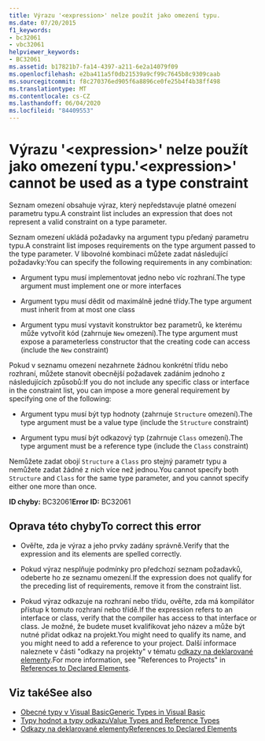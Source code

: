 ```yaml
---
title: Výrazu '<expression>' nelze použít jako omezení typu.
ms.date: 07/20/2015
f1_keywords:
- bc32061
- vbc32061
helpviewer_keywords:
- BC32061
ms.assetid: b17821b7-fa14-4397-a211-6e2a14079f09
ms.openlocfilehash: e2ba411a5f0db21539a9cf99c7645b8c9309caab
ms.sourcegitcommit: f8c270376ed905f6a8896ce0fe25b4f4b38ff498
ms.translationtype: MT
ms.contentlocale: cs-CZ
ms.lasthandoff: 06/04/2020
ms.locfileid: "84409553"
---
```

# <a name="expression-cannot-be-used-as-a-type-constraint"></a><span data-ttu-id="01bb6-102">Výrazu '\<expression>' nelze použít jako omezení typu.</span><span class="sxs-lookup"><span data-stu-id="01bb6-102">'\<expression>' cannot be used as a type constraint</span></span>
<span data-ttu-id="01bb6-103">Seznam omezení obsahuje výraz, který nepředstavuje platné omezení parametru typu.</span><span class="sxs-lookup"><span data-stu-id="01bb6-103">A constraint list includes an expression that does not represent a valid constraint on a type parameter.</span></span>  
  
 <span data-ttu-id="01bb6-104">Seznam omezení ukládá požadavky na argument typu předaný parametru typu.</span><span class="sxs-lookup"><span data-stu-id="01bb6-104">A constraint list imposes requirements on the type argument passed to the type parameter.</span></span> <span data-ttu-id="01bb6-105">V libovolné kombinaci můžete zadat následující požadavky:</span><span class="sxs-lookup"><span data-stu-id="01bb6-105">You can specify the following requirements in any combination:</span></span>  
  
- <span data-ttu-id="01bb6-106">Argument typu musí implementovat jedno nebo víc rozhraní.</span><span class="sxs-lookup"><span data-stu-id="01bb6-106">The type argument must implement one or more interfaces</span></span>  
  
- <span data-ttu-id="01bb6-107">Argument typu musí dědit od maximálně jedné třídy.</span><span class="sxs-lookup"><span data-stu-id="01bb6-107">The type argument must inherit from at most one class</span></span>  
  
- <span data-ttu-id="01bb6-108">Argument typu musí vystavit konstruktor bez parametrů, ke kterému může vytvořit kód (zahrnuje `New` omezení).</span><span class="sxs-lookup"><span data-stu-id="01bb6-108">The type argument must expose a parameterless constructor that the creating code can access (include the `New` constraint)</span></span>  
  
 <span data-ttu-id="01bb6-109">Pokud v seznamu omezení nezahrnete žádnou konkrétní třídu nebo rozhraní, můžete stanovit obecnější požadavek zadáním jednoho z následujících způsobů:</span><span class="sxs-lookup"><span data-stu-id="01bb6-109">If you do not include any specific class or interface in the constraint list, you can impose a more general requirement by specifying one of the following:</span></span>  
  
- <span data-ttu-id="01bb6-110">Argument typu musí být typ hodnoty (zahrnuje `Structure` omezení).</span><span class="sxs-lookup"><span data-stu-id="01bb6-110">The type argument must be a value type (include the `Structure` constraint)</span></span>  
  
- <span data-ttu-id="01bb6-111">Argument typu musí být odkazový typ (zahrnuje `Class` omezení).</span><span class="sxs-lookup"><span data-stu-id="01bb6-111">The type argument must be a reference type (include the `Class` constraint)</span></span>  
  
 <span data-ttu-id="01bb6-112">Nemůžete zadat obojí `Structure` a `Class` pro stejný parametr typu a nemůžete zadat žádné z nich více než jednou.</span><span class="sxs-lookup"><span data-stu-id="01bb6-112">You cannot specify both `Structure` and `Class` for the same type parameter, and you cannot specify either one more than once.</span></span>  
  
 <span data-ttu-id="01bb6-113">**ID chyby:** BC32061</span><span class="sxs-lookup"><span data-stu-id="01bb6-113">**Error ID:** BC32061</span></span>  
  
## <a name="to-correct-this-error"></a><span data-ttu-id="01bb6-114">Oprava této chyby</span><span class="sxs-lookup"><span data-stu-id="01bb6-114">To correct this error</span></span>  
  
- <span data-ttu-id="01bb6-115">Ověřte, zda je výraz a jeho prvky zadány správně.</span><span class="sxs-lookup"><span data-stu-id="01bb6-115">Verify that the expression and its elements are spelled correctly.</span></span>  
  
- <span data-ttu-id="01bb6-116">Pokud výraz nesplňuje podmínky pro předchozí seznam požadavků, odeberte ho ze seznamu omezení.</span><span class="sxs-lookup"><span data-stu-id="01bb6-116">If the expression does not qualify for the preceding list of requirements, remove it from the constraint list.</span></span>  
  
- <span data-ttu-id="01bb6-117">Pokud výraz odkazuje na rozhraní nebo třídu, ověřte, zda má kompilátor přístup k tomuto rozhraní nebo třídě.</span><span class="sxs-lookup"><span data-stu-id="01bb6-117">If the expression refers to an interface or class, verify that the compiler has access to that interface or class.</span></span> <span data-ttu-id="01bb6-118">Je možné, že budete muset kvalifikovat jeho název a může být nutné přidat odkaz na projekt.</span><span class="sxs-lookup"><span data-stu-id="01bb6-118">You might need to qualify its name, and you might need to add a reference to your project.</span></span> <span data-ttu-id="01bb6-119">Další informace naleznete v části "odkazy na projekty" v tématu [odkazy na deklarované elementy](../../programming-guide/language-features/declared-elements/references-to-declared-elements.md).</span><span class="sxs-lookup"><span data-stu-id="01bb6-119">For more information, see "References to Projects" in [References to Declared Elements](../../programming-guide/language-features/declared-elements/references-to-declared-elements.md).</span></span>  
  
## <a name="see-also"></a><span data-ttu-id="01bb6-120">Viz také</span><span class="sxs-lookup"><span data-stu-id="01bb6-120">See also</span></span>

- [<span data-ttu-id="01bb6-121">Obecné typy v Visual Basic</span><span class="sxs-lookup"><span data-stu-id="01bb6-121">Generic Types in Visual Basic</span></span>](../../programming-guide/language-features/data-types/generic-types.md)
- [<span data-ttu-id="01bb6-122">Typy hodnot a typy odkazu</span><span class="sxs-lookup"><span data-stu-id="01bb6-122">Value Types and Reference Types</span></span>](../../programming-guide/language-features/data-types/value-types-and-reference-types.md)
- [<span data-ttu-id="01bb6-123">Odkazy na deklarované elementy</span><span class="sxs-lookup"><span data-stu-id="01bb6-123">References to Declared Elements</span></span>](../../programming-guide/language-features/declared-elements/references-to-declared-elements.md)
